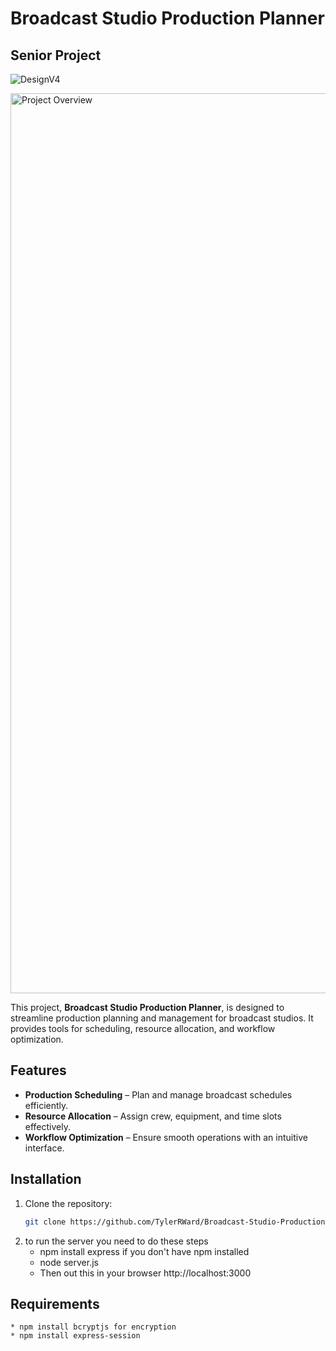 # Broadcast Studio Production Planner
## Senior Project

![DesignV4](https://github.com/user-attachments/assets/0da4b4d8-6820-484b-8cba-f9b5f7414d88)


<img width="1440" alt="Project Overview" src="https://github.com/user-attachments/assets/4fa3a5ac-fd72-4d5d-b607-b76cf941321f" />



This project, **Broadcast Studio Production Planner**, is designed to streamline production planning and management for broadcast studios. It provides tools for scheduling, resource allocation, and workflow optimization.


## Features  
- **Production Scheduling** – Plan and manage broadcast schedules efficiently.  
- **Resource Allocation** – Assign crew, equipment, and time slots effectively.  
- **Workflow Optimization** – Ensure smooth operations with an intuitive interface.  

## Installation  
1. Clone the repository:  
   ```bash
   git clone https://github.com/TylerRWard/Broadcast-Studio-Production-Planner.git
2. to run the server you need to do these steps
    * npm install express if you don't have npm installed
    * node server.js
    * Then out this in your browser http://localhost:3000

## Requirements
    * npm install bcryptjs for encryption
    * npm install express-session
    
